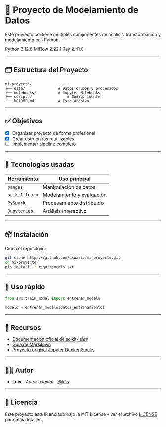 # 📘 Proyecto de Modelamiento de Datos

Este proyecto contiene múltiples componentes de análisis, transformación y modelamiento con Python.

Python 3.12.8
MlFlow 2.22.1
Ray    2.41.0

---

## 🗂️ Estructura del Proyecto

```
mi-proyecto/
├── data/               # Datos crudos y procesados
├── notebooks/          # Jupyter Notebooks
├── scripts/                # Código fuente
└── README.md           # Este archivo
```

---

## ✅ Objetivos

- [x] Organizar proyecto de forma profesional
- [x] Crear estructuras reutilizables
- [ ] Implementar pipeline completo

---

## 🧠 Tecnologías usadas

| Herramienta     | Uso principal                    |
|------------------|----------------------------------|
| `pandas`         | Manipulación de datos            |
| `scikit-learn`   | Modelamiento y evaluación        |
| `PySpark`        | Procesamiento distribuido        |
| `JupyterLab`     | Análisis interactivo             |

---

## 📦 Instalación

Clona el repositorio:

```bash
git clone https://github.com/usuario/mi-proyecto.git
cd mi-proyecto
pip install -r requirements.txt
```

---

## 🚀 Uso rápido

```python
from src.train_model import entrenar_modelo

modelo = entrenar_modelo(datos_entrenamiento)
```

---

## 🔗 Recursos

- [Documentación oficial de scikit-learn](https://scikit-learn.org/stable/)
- [Guía de Markdown](https://www.markdownguide.org/cheat-sheet/)
- [Proyecto original Jupyter Docker Stacks](https://github.com/jupyter/docker-stacks)

---

## 👨‍💻 Autor

- **Luis** - *Autor original* - [@luis](https://github.com/luis)

---

## 📄 Licencia

Este proyecto está licenciado bajo la MIT License - ver el archivo [LICENSE](LICENSE) para más detalles.
